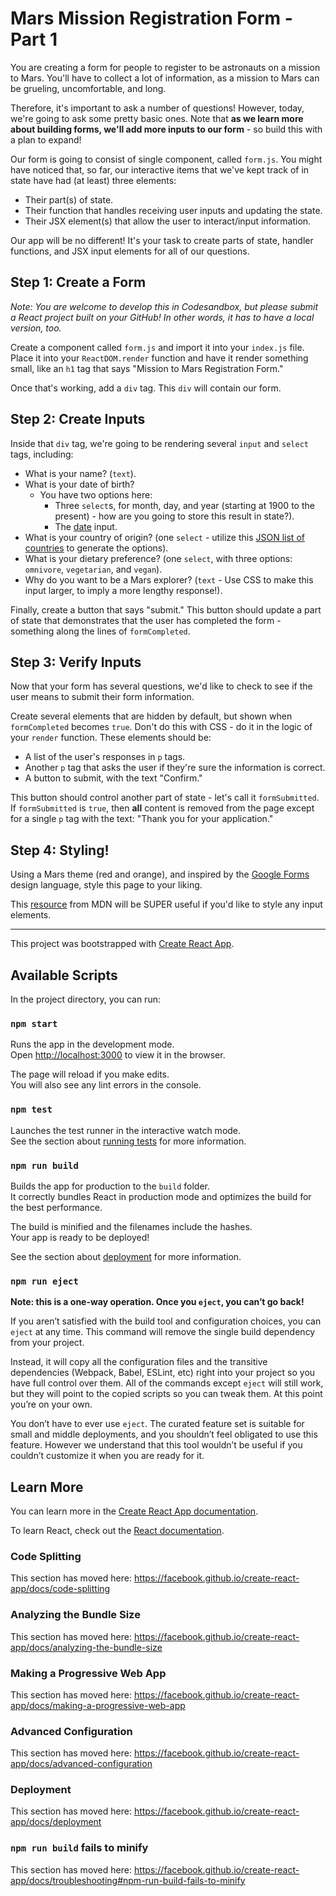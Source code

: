 # Mars Mission Registration Form - Part 1

You are creating a form for people to register to be astronauts on a mission to Mars. You'll have to collect a lot of information, as a mission to Mars can be grueling, uncomfortable, and long.

Therefore, it's important to ask a number of questions! However, today, we're going to ask some pretty basic ones. Note that **as we learn more about building forms, we'll add more inputs to our form** - so build this with a plan to expand!

Our form is going to consist of single component, called `form.js`. You might have noticed that, so far, our interactive items that we've kept track of in state have had (at least) three elements:

- Their part(s) of state.
- Their function that handles receiving user inputs and updating the state.
- Their JSX element(s) that allow the user to interact/input information.

Our app will be no different! It's your task to create parts of state, handler functions, and JSX input elements for all of our questions.

## Step 1: Create a Form

_Note: You are welcome to develop this in Codesandbox, but please submit a React project built on your GitHub! In other words, it has to have a local version, too._

Create a component called `form.js` and import it into your `index.js` file. Place it into your `ReactDOM.render` function and have it
render something small, like an `h1` tag that says "Mission to Mars Registration Form."

Once that's working, add a `div` tag. This `div` will contain our form.

## Step 2: Create Inputs

Inside that `div` tag, we're going to be rendering several `input` and `select` tags, including:

- What is your name? (`text`).
- What is your date of birth?
  - You have two options here:
    - Three `select`s, for month, day, and year (starting at 1900 to the present) - how are you going to store this result in state?).
    - The [date](https://developer.mozilla.org/en-US/docs/Web/HTML/Element/input/date) input.
- What is your country of origin? (one `select` - utilize this [JSON list of countries](https://gist.github.com/keeguon/2310008) to generate the options).
- What is your dietary preference? (one `select`, with three options: `omnivore`, `vegetarian`, and `vegan`).
- Why do you want to be a Mars explorer? (`text` - Use CSS to make this input larger, to imply a more lengthy response!).

Finally, create a button that says "submit." This button should update a part of state that demonstrates that the user has completed the form - something along the lines of `formCompleted`.

## Step 3: Verify Inputs

Now that your form has several questions, we'd like to check to see if the user means to submit their form information.

Create several elements that are hidden by default, but shown when `formCompleted` becomes `true`. Don't do this with CSS - do it in the logic of your `render` function. These elements should be:

- A list of the user's responses in `p` tags.
- Another `p` tag that asks the user if they're sure the information is correct.
- A button to submit, with the text "Confirm."

This button should control another part of state - let's call it `formSubmitted`. If `formSubmitted` is `true`, then **all** content is removed from the page except for a single `p` tag with the text: "Thank you for your application."

## Step 4: Styling!

Using a Mars theme (red and orange), and inspired by the [Google Forms](https://www.google.com/search?q=google+forms&rlz=1C5CHFA_enUS748US752&source=lnms&tbm=isch&sa=X&ved=0ahUKEwjk2ePhxdrfAhWxUt8KHRU0ArYQ_AUIDygC&biw=1379&bih=759) design language, style this page to your liking.

This [resource](https://developer.mozilla.org/en-US/docs/Learn/HTML/Forms/Styling_HTML_forms) from MDN will be SUPER useful if you'd like to style any input elements.


------------------------------------------------------------------------------------------------------------------------------



This project was bootstrapped with [Create React App](https://github.com/facebook/create-react-app).

## Available Scripts

In the project directory, you can run:

### `npm start`

Runs the app in the development mode.<br>
Open [http://localhost:3000](http://localhost:3000) to view it in the browser.

The page will reload if you make edits.<br>
You will also see any lint errors in the console.

### `npm test`

Launches the test runner in the interactive watch mode.<br>
See the section about [running tests](https://facebook.github.io/create-react-app/docs/running-tests) for more information.

### `npm run build`

Builds the app for production to the `build` folder.<br>
It correctly bundles React in production mode and optimizes the build for the best performance.

The build is minified and the filenames include the hashes.<br>
Your app is ready to be deployed!

See the section about [deployment](https://facebook.github.io/create-react-app/docs/deployment) for more information.

### `npm run eject`

**Note: this is a one-way operation. Once you `eject`, you can’t go back!**

If you aren’t satisfied with the build tool and configuration choices, you can `eject` at any time. This command will remove the single build dependency from your project.

Instead, it will copy all the configuration files and the transitive dependencies (Webpack, Babel, ESLint, etc) right into your project so you have full control over them. All of the commands except `eject` will still work, but they will point to the copied scripts so you can tweak them. At this point you’re on your own.

You don’t have to ever use `eject`. The curated feature set is suitable for small and middle deployments, and you shouldn’t feel obligated to use this feature. However we understand that this tool wouldn’t be useful if you couldn’t customize it when you are ready for it.

## Learn More

You can learn more in the [Create React App documentation](https://facebook.github.io/create-react-app/docs/getting-started).

To learn React, check out the [React documentation](https://reactjs.org/).

### Code Splitting

This section has moved here: https://facebook.github.io/create-react-app/docs/code-splitting

### Analyzing the Bundle Size

This section has moved here: https://facebook.github.io/create-react-app/docs/analyzing-the-bundle-size

### Making a Progressive Web App

This section has moved here: https://facebook.github.io/create-react-app/docs/making-a-progressive-web-app

### Advanced Configuration

This section has moved here: https://facebook.github.io/create-react-app/docs/advanced-configuration

### Deployment

This section has moved here: https://facebook.github.io/create-react-app/docs/deployment

### `npm run build` fails to minify

This section has moved here: https://facebook.github.io/create-react-app/docs/troubleshooting#npm-run-build-fails-to-minify
